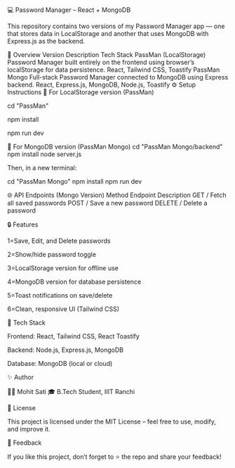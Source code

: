 💻 Password Manager – React + MongoDB

This repository contains two versions of my Password Manager app — one that stores data in LocalStorage and another that uses MongoDB with Express.js as the backend.

🧠 Overview
Version	Description	Tech Stack
PassMan (LocalStorage)	Password Manager built entirely on the frontend using browser’s localStorage for data persistence.	React, Tailwind CSS, Toastify
PassMan Mongo	Full-stack Password Manager connected to MongoDB using Express backend.	React, Express.js, MongoDB, Node.js, Toastify
⚙️ Setup Instructions
🧩 For LocalStorage version (PassMan)


cd "PassMan"

npm install

npm run dev


🧠 For MongoDB version (PassMan Mongo)
cd "PassMan Mongo/backend"
npm install
node server.js


Then, in a new terminal:

cd "PassMan Mongo"
npm install
npm run dev

🌐 API Endpoints (Mongo Version)
Method	 Endpoint	   Description
GET     	/	     Fetch all saved passwords
POST	    /	      Save a new password
DELETE	    /	      Delete a password

🔒 Features

1=Save, Edit, and Delete passwords

2=Show/hide password toggle

3=LocalStorage version for offline use

4=MongoDB version for database persistence

5=Toast notifications on save/delete

6=Clean, responsive UI (Tailwind CSS)

🧰 Tech Stack

Frontend: React, Tailwind CSS, React Toastify

Backend: Node.js, Express.js, MongoDB

Database: MongoDB (local or cloud)

✨ Author

👨‍💻 Mohit Sati
🎓 B.Tech Student, IIIT Ranchi

🧾 License

This project is licensed under the MIT License – feel free to use, modify, and improve it.

💬 Feedback

If you like this project, don’t forget to ⭐ the repo and share your feedback!
